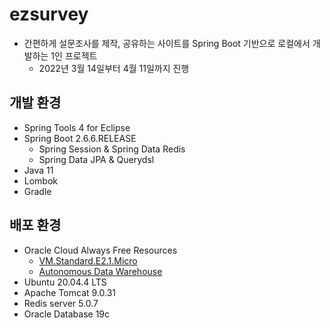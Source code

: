 # ezsurvey

- 간편하게 설문조사를 제작, 공유하는 사이트를 Spring Boot 기반으로 로컬에서 개발하는 1인 프로젝트
	+ 2022년 3월 14일부터 4월 11일까지 진행

## 개발 환경

- Spring Tools 4 for Eclipse
- Spring Boot 2.6.6.RELEASE
	+ Spring Session & Spring Data Redis
	+ Spring Data JPA & Querydsl
- Java 11
- Lombok
- Gradle

## 배포 환경

- Oracle Cloud Always Free Resources
	+ [VM.Standard.E2.1.Micro](https://docs.oracle.com/en-us/iaas/Content/Compute/References/computeshapes.htm#vmshapes__vm-standard)
	+ [Autonomous Data Warehouse](https://docs.oracle.com/en-us/iaas/Content/Database/Concepts/adboverview.htm#workloads)
- Ubuntu 20.04.4 LTS
- Apache Tomcat 9.0.31
- Redis server 5.0.7
- Oracle Database 19c